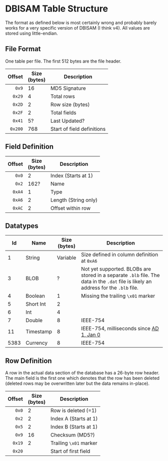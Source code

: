 DBISAM Table Structure
======================
The format as defined below is most certainly wrong and probably barely works for a very specific version of DBISAM (I think v4). All values are stored using little-endian.


File Format
-----------

One table per file. The first 512 bytes are the file header.

|  Offset  | Size<br>(bytes) | Description |
|  ------: | ---- | -------------------- |
|  `0x9`   | 16   | MD5 Signature        |
|  `0x29`  | 4    | Total rows           |
|  `0x2D`  | 2    | Row size (bytes)     |
|  `0x2F`  | 2    | Total fields         |
|  `0x41`  | 5?   | Last Updated?        |
|  `0x200` | 768  | Start of field definitions |


Field Definition
----------------

|  Offset  | Size<br>(bytes) | Description   |
|  ------: | ---- | --------------------- |
|  `0x0`   | 2    | Index (Starts at 1)   |
|  `0x2`   | 162? | Name                  |
|  `0xA4`  | 1    | Type                  |
|  `0xA6`  | 2    | Length (String only)  |
|  `0xAC`  | 2    | Offset within row     |


Datatypes
---------

| Id | Name      | Size<br>(bytes) | Description   |
| -- | --------- | --- |----------------------- |
| 1  | String    | Variable | Size defined in column definition at `0xA6` |
| 3  | BLOB      | ? | Not yet supported. BLOBs are stored in a separate `.blb` file. The data in the `.dat` file is likely an address for the `.blb` file.  |
| 4  | Boolean   | 1 | Missing the trailing `\x01` marker |
| 5  | Short Int | 2 |           |
| 6  | Int       | 4 |           |
| 7  | Double    | 8 | IEEE-754  |
| 11 | Timestamp | 8 | IEEE-754, milliseconds since [AD 1, Jan 0](https://en.wikipedia.org/wiki/List_of_non-standard_dates#January_0) |
| 5383 | Currency | 8 | IEEE-754  |


Row Definition
--------------

A row in the actual data section of the database has a 26-byte row header. The main field is the first one which denotes that the row has been deleted (deleted rows may be overwritten later but the data remains in-place).

|  Offset  | Size<br>(bytes) | Description |
|  ------: | ---- | ---------------------- |
|  `0x0`   | 2    | Row is deleted (=1)    |
|  `0x2`   | 2    | Index A (Starts at 1)  |
|  `0x5`   | 2    | Index B (Starts at 1)  |
|  `0x9`   | 16   | Checksum (MD5?)        |
|  `0x19`  | 2    | Trailing `\x01` marker |
|  `0x20`  |      | Start of first field   |
